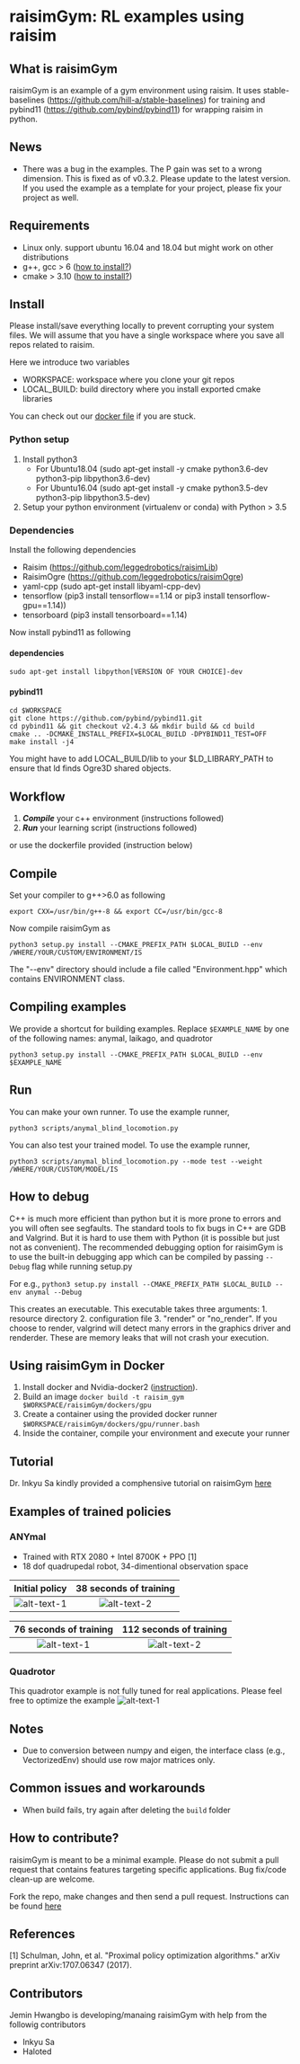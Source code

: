 # raisimGym: RL examples using raisim

## What is raisimGym
raisimGym is an example of a gym environment using raisim. It uses stable-baselines (https://github.com/hill-a/stable-baselines) for training and pybind11 (https://github.com/pybind/pybind11) for wrapping raisim in python.

## News
- There was a bug in the examples. The P gain was set to a wrong dimension. This is fixed as of v0.3.2. Please update to the latest version. If you used the example as a template for your project, please fix your project as well.

## Requirements
- Linux only. support ubuntu 16.04 and 18.04 but might work on other distributions
- g++, gcc > 6 ([how to install?](https://github.com/jhwangbo/raisimHelp/tree/master#how-to-install-latest-version-of-g))
- cmake > 3.10 ([how to install?](https://github.com/jhwangbo/raisimHelp/tree/master#how-to-install-cmake))

## Install
Please install/save everything locally to prevent corrupting your system files. We will assume that you have a single workspace where you save all repos related to raisim. 

Here we introduce two variables

- WORKSPACE: workspace where you clone your git repos
- LOCAL_BUILD: build directory where you install exported cmake libraries

You can check out our [docker file](/dockers/gpu/Dockerfile) if you are stuck.

### Python setup
1. Install python3 
    - For Ubuntu18.04 (sudo apt-get install -y cmake python3.6-dev python3-pip libpython3.6-dev)
    - For Ubuntu16.04 (sudo apt-get install -y cmake python3.5-dev python3-pip libpython3.5-dev)
2. Setup your python environment (virtualenv or conda) with Python > 3.5 

### Dependencies
Install the following dependencies
- Raisim (https://github.com/leggedrobotics/raisimLib)
- RaisimOgre (https://github.com/leggedrobotics/raisimOgre)
- yaml-cpp (sudo apt-get install libyaml-cpp-dev)
- tensorflow (pip3 install tensorflow==1.14 or pip3 install tensorflow-gpu==1.14))
- tensorboard (pip3 install tensorboard==1.14)

Now install pybind11 as following

#### dependencies
```commandline
sudo apt-get install libpython[VERSION OF YOUR CHOICE]-dev
```

#### pybind11
```commandline
cd $WORKSPACE
git clone https://github.com/pybind/pybind11.git
cd pybind11 && git checkout v2.4.3 && mkdir build && cd build
cmake .. -DCMAKE_INSTALL_PREFIX=$LOCAL_BUILD -DPYBIND11_TEST=OFF
make install -j4
```

You might have to add LOCAL_BUILD/lib to your $LD_LIBRARY_PATH to ensure that ld finds Ogre3D shared objects.

## Workflow
1. ***Compile*** your c++ environment (instructions followed)
2. ***Run*** your learning script (instructions followed)

or use the dockerfile provided (instruction below)

## Compile
Set your compiler to g++>6.0 as following

```$commandline
export CXX=/usr/bin/g++-8 && export CC=/usr/bin/gcc-8
```

Now compile raisimGym as

```
python3 setup.py install --CMAKE_PREFIX_PATH $LOCAL_BUILD --env /WHERE/YOUR/CUSTOM/ENVIRONMENT/IS
```
The "--env" directory should include a file called "Environment.hpp" which contains ENVIRONMENT class.

## Compiling examples
We provide a shortcut for building examples. Replace ```$EXAMPLE_NAME``` by one of the following names: anymal, laikago, and quadrotor
```
python3 setup.py install --CMAKE_PREFIX_PATH $LOCAL_BUILD --env $EXAMPLE_NAME
```

## Run
You can make your own runner. To use the example runner, 
```$xslt
python3 scripts/anymal_blind_locomotion.py
```
You can also test your trained model. To use the example runner,
```$xslt
python3 scripts/anymal_blind_locomotion.py --mode test --weight /WHERE/YOUR/CUSTOM/MODEL/IS
```

## How to debug
C++ is much more efficient than python but it is more prone to errors and you will often see segfaults. The standard tools to fix bugs in C++ are GDB and Valgrind. But it is hard to use them with Python (it is possible but just not as convenient). The recommended debugging option for raisimGym is to use the built-in debugging app which can be compiled by passing `--Debug` flag while running setup.py

For e.g., `python3 setup.py install --CMAKE_PREFIX_PATH $LOCAL_BUILD --env anymal --Debug`

This creates an executable. This executable takes three arguments: 1. resource directory 2. configuration file 3. "render" or "no_render". If you choose to render, valgrind will detect many errors in the graphics driver and renderder. These are memory leaks that will not crash your execution.

## Using raisimGym in Docker
1. Install docker and Nvidia-docker2 ([instruction](https://github.com/jhwangbo/raisimHelp/tree/master#install-docker--nvidia-docker2)).
2. Build an image ```docker build -t raisim_gym $WORKSPACE/raisimGym/dockers/gpu```
3. Create a container using the provided docker runner ```$WORKSPACE/raisimGym/dockers/gpu/runner.bash```
4. Inside the container, compile your environment and execute your runner

## Tutorial
Dr. Inkyu Sa kindly provided a comphensive tutorial on raisimGym [here](https://github.com/inkyusa/raisimGymTutorial)

## Examples of trained policies

### ANYmal
- Trained with RTX 2080 + Intel 8700K + PPO [1]
- 18 dof quadrupedal robot, 34-dimentional observation space

Initial policy | 38 seconds of training  
:-----------------------------------:|:------------------------------------:
![alt-text-1](img/0.gif "title-1") | ![alt-text-2](img/50.gif "title-2")

76 seconds of training   | 112 seconds of training  
:-----------------------------------:|:------------------------------------:
![alt-text-1](img/100.gif "title-1") | ![alt-text-2](img/150.gif "title-2")

### Quadrotor
This quadrotor example is not fully tuned for real applications. Please feel free to optimize the example
![alt-text-1](img/quad.gif "title-1")

## Notes
* Due to conversion between numpy and eigen, the interface class (e.g., VectorizedEnv) should use row major matrices only.

## Common issues and workarounds
- When build fails, try again after deleting the ```build``` folder

## How to contribute?
raisimGym is meant to be a minimal example. Please do not submit a pull request that contains features targeting specific applications.
Bug fix/code clean-up are welcome. 

Fork the repo, make changes and then send a pull request. Instructions can be found [here](https://help.github.com/en/articles/creating-a-pull-request-from-a-fork)

## References
[1] Schulman, John, et al. "Proximal policy optimization algorithms." arXiv preprint arXiv:1707.06347 (2017).

## Contributors

Jemin Hwangbo is developing/manaing raisimGym with help from the followig contributors

- Inkyu Sa
- Haloted


